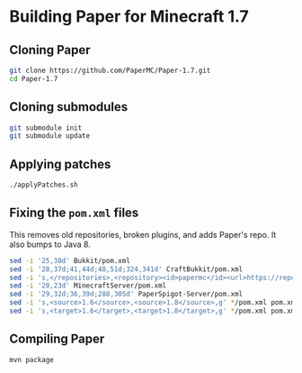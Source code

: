 # Building Paper for Minecraft 1.7

## Cloning Paper

```sh
git clone https://github.com/PaperMC/Paper-1.7.git
cd Paper-1.7
```

## Cloning submodules

```sh
git submodule init
git submodule update
```

## Applying patches

```sh
./applyPatches.sh
```

## Fixing the `pom.xml` files

This removes old repositories, broken plugins, and adds Paper's repo. It also bumps to Java 8.

```sh
sed -i '25,38d' Bukkit/pom.xml
sed -i '28,37d;41,44d;48,51d;324,341d' CraftBukkit/pom.xml
sed -i 's,</repositories>,<repository><id>papermc</id><url>https://repo.papermc.io/repository/maven-public/</url></repository></repositories>,g' CraftBukkit/pom.xml MinecraftServer/pom.xml
sed -i '20,23d' MinecraftServer/pom.xml
sed -i '29,32d;36,39d;288,305d' PaperSpigot-Server/pom.xml
sed -i 's,<source>1.6</source>,<source>1.8</source>,g' */pom.xml pom.xml
sed -i 's,<target>1.6</target>,<target>1.8</target>,g' */pom.xml pom.xml
```

## Compiling Paper

```sh
mvn package
```

